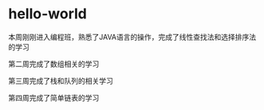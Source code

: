 # hello-world

本周刚刚进入编程班，熟悉了JAVA语言的操作，完成了线性查找法和选择排序法的学习

第二周完成了数组相关的学习

第三周完成了栈和队列的相关学习

第四周完成了简单链表的学习
